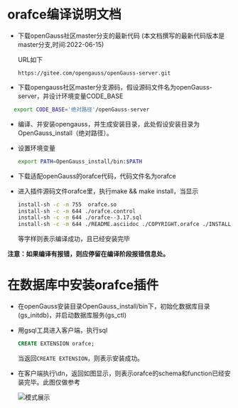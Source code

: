 # **orafce编译说明文档**

+ 下载openGauss社区master分支的最新代码 (本文档撰写的最新代码版本是master分支,时间:2022-06-15)

  URL如下

  `
  https://gitee.com/opengauss/openGauss-server.git
  `

+ 下载opengauss社区master分支源码，假设源码文件名为openGauss-server，并设计环境变量CODE_BASE
``` bash
  export CODE_BASE='绝对路径'/openGauss-server
```

+ 编译、并安装opengauss，并生成安装目录，此处假设安装目录为OpenGauss_install（绝对路径）。

+ 设置环境变量

  ``` bash
  export PATH=OpenGauss_install/bin:$PATH
  ```

+ 下载适配openGauss的orafce代码，代码文件名为orafce

+ 进入插件源码文件orafce里，执行make && make install，当显示

  ``` bash
  install-sh -c -m 755  orafce.so
  install-sh -c -m 644 ./orafce.control
  install-sh -c -m 644 ./orafce--3.17.sql
  install-sh -c -m 644 ./README.asciidoc ./COPYRIGHT.orafce ./INSTALL.orafce
  ```
  等字样则表示编译成功，且已经安装完毕

__注意：如果编译有报错，则应停留在编译阶段报错信息处。__

# **在数据库中安装orafce插件**

+ 在openGauss安装目录OpenGauss_install/bin下，初始化数据库目录(gs_initdb)，并启动数据库服务(gs_ctl)

+ 用gsql工具进入客户端，执行sql
  ```sql
  CREATE EXTENSION orafce;
  ```
  当返回`CREATE EXTENSION`，则表示安装成功。

+ 在客户端执行\dn，返回如图显示，则表示orafce的schema和function已经安装完毕。此图仅做参考

  ![模式展示](./INSTALL-picture/orafce%E6%A8%A1%E5%BC%8F%E5%B1%95%E7%A4%BA.png)

